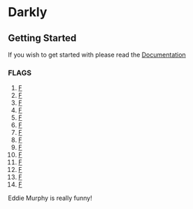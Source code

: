 # Darkly

## Getting Started

If you wish to get started with please read the [Documentation](docs/documentation.pdf)

### FLAGS

1. [F](01%20-%20Flag/Resources/01.md)
2. [F](02%20-%20Flag/Resources/02.md)
3. [F](03%20-%20Flag/Resources/03.md)
4. [F](04%20-%20Flag/Resources/04.md)
5. [F](05%20-%20Flag/Resources/05.md)
6. [F](06%20-%20Flag/Resources/06.md)
7. [F](07%20-%20Flag/Resources/07.md)
8. [F](08%20-%20Flag/Resources/08.md)
9. [F](09%20-%20Flag/Resources/09.md)
10. [F](10%20-%20Flag/Resources/10.md)
11. [F](11%20-%20Flag/Resources/11.md)
12. [F](12%20-%20Flag/Resources/12.md)
13. [F](13%20-%20Flag/Resources/13.md)
14. [F](14%20-%20Flag/Resources/14.md)

Eddie Murphy is really funny!
